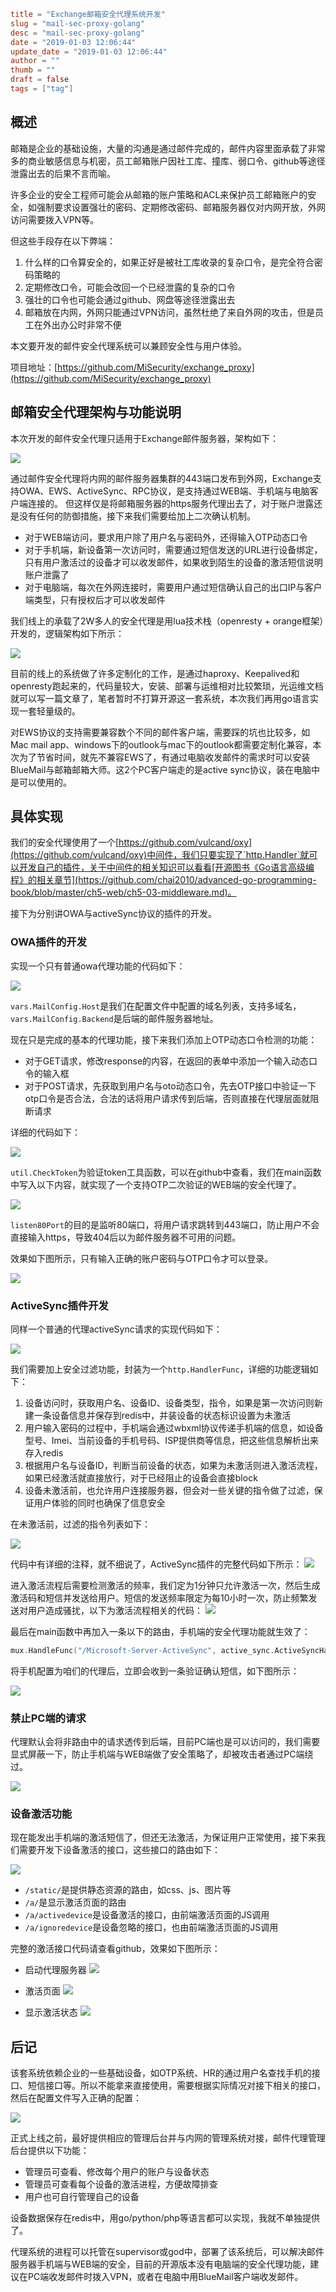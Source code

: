 ```toml
title = "Exchange邮箱安全代理系统开发"
slug = "mail-sec-proxy-golang"
desc = "mail-sec-proxy-golang"
date = "2019-01-03 12:06:44"
update_date = "2019-01-03 12:06:44"
author = ""
thumb = ""
draft = false
tags = ["tag"]
```

## 概述

邮箱是企业的基础设施，大量的沟通是通过邮件完成的，邮件内容里面承载了非常多的商业敏感信息与机密，员工邮箱账户因社工库、撞库、弱口令、github等途径泄露出去的后果不言而喻。

许多企业的安全工程师可能会从邮箱的账户策略和ACL来保护员工邮箱账户的安全，如强制要求设置强壮的密码、定期修改密码、邮箱服务器仅对内网开放，外网访问需要拨入VPN等。

但这些手段存在以下弊端：

1. 什么样的口令算安全的，如果正好是被社工库收录的复杂口令，是完全符合密码策略的
1. 定期修改口令，可能会改回一个已经泄露的复杂的口令
1. 强壮的口令也可能会通过github、网盘等途径泄露出去
1. 邮箱放在内网，外网只能通过VPN访问，虽然杜绝了来自外网的攻击，但是员工在外出办公时非常不便

本文要开发的邮件安全代理系统可以兼顾安全性与用户体验。

项目地址：[https://github.com/MiSecurity/exchange_proxy](https://github.com/MiSecurity/exchange_proxy)

## 邮箱安全代理架构与功能说明

本次开发的邮件安全代理只适用于Exchange邮件服务器，架构如下：

![](http://docs.xsec.io/images/mail_proxy/mail_proxy01.png)

通过邮件安全代理将内网的邮件服务器集群的443端口发布到外网，Exchange支持OWA、EWS、ActiveSync、RPC协议，是支持通过WEB端、手机端与电脑客户端连接的。
但这样仅是将邮箱服务器的https服务代理出去了，对于账户泄露还是没有任何的防御措施，接下来我们需要给加上二次确认机制。

- 对于WEB端访问，要求用户除了用户名与密码外，还得输入OTP动态口令
- 对于手机端，新设备第一次访问时，需要通过短信发送的URL进行设备绑定，只有用户激活过的设备才可以收发邮件，如果收到陌生的设备的激活短信说明账户泄露了
- 对于电脑端，每次在外网连接时，需要用户通过短信确认自己的出口IP与客户端类型，只有授权后才可以收发邮件

我们线上的承载了2W多人的安全代理是用lua技术栈（openresty + orange框架）开发的，逻辑架构如下所示：

![](http://docs.xsec.io/images/mail_proxy/mail_proxy02.png)

目前的线上的系统做了许多定制化的工作，是通过haproxy、Keepalived和openresty跑起来的，代码量较大，安装、部署与运维相对比较繁琐，光运维文档就可以写一篇文章了，笔者暂时不打算开源这一套系统，本次我们再用go语言实现一套轻量级的。

对EWS协议的支持需要兼容数个不同的邮件客户端，需要踩的坑也比较多，如Mac mail app、windows下的outlook与mac下的outlook都需要定制化兼容，本次为了节省时间，就先不兼容EWS了，有通过电脑收发邮件的需求时可以安装BlueMail与邮箱邮箱大师。这2个PC客户端走的是active sync协议，装在电脑中是可以使用的。

## 具体实现
我们的安全代理使用了一个[https://github.com/vulcand/oxy](https://github.com/vulcand/oxy)中间件，我们只要实现了`http.Handler`就可以开发自己的插件，关于中间件的相关知识可以看看[开源图书《Go语言高级编程》的相关章节](https://github.com/chai2010/advanced-go-programming-book/blob/master/ch5-web/ch5-03-middleware.md)。

接下为分别讲OWA与activeSync协议的插件的开发。

### OWA插件的开发

实现一个只有普通owa代理功能的代码如下：

![](http://docs.xsec.io/images/mail_proxy/code001.png)

`vars.MailConfig.Host`是我们在配置文件中配置的域名列表，支持多域名，`vars.MailConfig.Backend`是后端的邮件服务器地址。

现在只是完成的基本的代理功能，接下来我们添加上OTP动态口令检测的功能：

- 对于GET请求，修改response的内容，在返回的表单中添加一个输入动态口令的输入框
- 对于POST请求，先获取到用户名与oto动态口令，先去OTP接口中验证一下otp口令是否合法，合法的话将用户请求传到后端，否则直接在代理层面就阻断请求

详细的代码如下：

![](http://docs.xsec.io/images/mail_proxy/code002.png)

`util.CheckToken`为验证token工具函数，可以在github中查看，我们在main函数中写入以下内容，就实现了一个支持OTP二次验证的WEB端的安全代理了。

![](http://docs.xsec.io/images/mail_proxy/code003.png)

`listen80Port`的目的是监听80端口，将用户请求跳转到443端口，防止用户不会直接输入https，导致404后以为邮件服务器不可用的问题。

效果如下图所示，只有输入正确的账户密码与OTP口令才可以登录。

![](http://docs.xsec.io/images/mail_proxy/mail_proxy03.png)

### ActiveSync插件开发

同样一个普通的代理activeSync请求的实现代码如下：

![](http://docs.xsec.io/images/mail_proxy/code004.png)

我们需要加上安全过滤功能，封装为一个`http.HandlerFunc`，详细的功能逻辑如下：

1. 设备访问时，获取用户名、设备ID、设备类型，指令，如果是第一次访问则新建一条设备信息并保存到redis中，并装设备的状态标识设置为未激活
2. 用户输入密码的过程中，手机端会通过wbxml协议传递手机端的信息，如设备型号、Imei、当前设备的手机号码、ISP提供商等信息，把这些信息解析出来存入redis
3. 根据用户名与设备ID，判断当前设备的状态，如果为未激活则进入激活流程，如果已经激活就直接放行，对于已经阻止的设备会直接block
4. 设备未激活前，也允许用户连接服务器，但会对一些关键的指令做了过滤，保证用户体验的同时也确保了信息安全

在未激活前，过滤的指令列表如下：

![](http://docs.xsec.io/images/mail_proxy/code005.png)

代码中有详细的注释，就不细说了，ActiveSync插件的完整代码如下所示：
![](http://docs.xsec.io/images/mail_proxy/code006.png)

进入激活流程后需要检测激活的频率，我们定为1分钟只允许激活一次，然后生成激活码和短信并发送给用户。短信的发送频率限定为每10小时一次，防止频繁发送对用户造成骚扰，以下为激活流程相关的代码：
![](http://docs.xsec.io/images/mail_proxy/code007.png)

最后在main函数中再加入一条以下的路由，手机端的安全代理功能就生效了：

```go
mux.HandleFunc("/Microsoft-Server-ActiveSync", active_sync.ActiveSyncHandler(active_sync.SyncRedirect))
```

将手机配置为咱们的代理后，立即会收到一条验证确认短信，如下图所示：

![](http://docs.xsec.io/images/mail_proxy/mail_proxy04.png)

### 禁止PC端的请求

代理默认会将非路由中的请求透传到后端，目前PC端也是可以访问的，我们需要显式屏蔽一下，防止手机端与WEB端做了安全策略了，却被攻击者通过PC端绕过。

![](http://docs.xsec.io/images/mail_proxy/code008.png)

### 设备激活功能
现在能发出手机端的激活短信了，但还无法激活，为保证用户正常使用，接下来我们需要开发下设备激活的接口，这些接口的路由如下：

![](http://docs.xsec.io/images/mail_proxy/code009.png)

- `/static/`是提供静态资源的路由，如css、js、图片等
- `/a/`是显示激活页面的路由
- `/a/activedevice`是设备激活的接口，由前端激活页面的JS调用
- `/a/ignoredevice`是设备忽略的接口，也由前端激活页面的JS调用

完整的激活接口代码请查看github，效果如下图所示：

- 启动代理服务器
![](http://docs.xsec.io/images/mail_proxy/mail_proxy041.png)

- 激活页面
![](http://docs.xsec.io/images/mail_proxy/mail_proxy05.png)

- 显示激活状态
![](http://docs.xsec.io/images/mail_proxy/mail_proxy06.png)

## 后记

该套系统依赖企业的一些基础设备，如OTP系统、HR的通过用户名查找手机的接口、短信接口等。所以不能拿来直接使用，需要根据实际情况对接下相关的接口，然后在配置文件写入正确的配置：

![](http://docs.xsec.io/images/mail_proxy/code010.png)

正式上线之前，最好提供相应的管理后台并与内网的管理系统对接，邮件代理管理后台提供以下功能：

- 管理员可查看、修改每个用户的账户与设备状态
- 管理员可查看每个设备的激活进程，方便故障排查
- 用户也可自行管理自己的设备

设备数据保存在redis中，用go/python/php等语言都可以实现，我就不单独提供了。

代理系统的进程可以托管在supervisor或god中，部署了该系统后，可以解决邮件服务器手机端与WEB端的安全，目前的开源版本没有电脑端的安全代理功能，建议在PC端收发邮件时拨入VPN，或者在电脑中用BlueMail客户端收发邮件。
